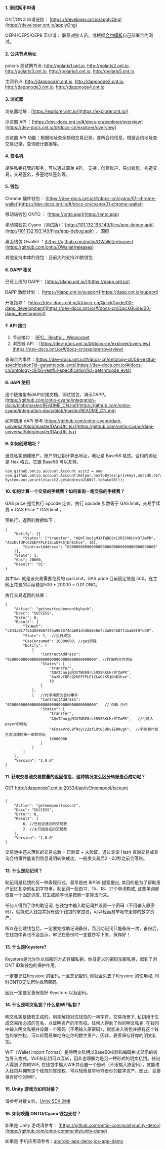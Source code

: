 

#### 1. 测试网币申请

ONT/ONG 申请链接： [https://developer.ont.io/applyOng](https://developer.ont.io/applyOng) 

OEP4/OEP5/OEP8 币申请： 联系对接人员，或根据[合约模板](https://dev-docs.ont.io/#/docs-cn/smartcontract/02-template)自己部署合约测试。


#### 2. 公共节点地址

polaris 测试网节点: http://polaris1.ont.io, http://polaris2.ont.io, http://polaris3.ont.io, http://polaris4.ont.io, http://polaris5.ont.io

主网节点: http://dappnode1.ont.io, http://dappnode2.ont.io, http://dappnode3.ont.io, http://dappnode4.ont.io


#### 3. 浏览器

浏览器地址：[https://explorer.ont.io/](https://explorer.ont.io/)

浏览器 API ：[https://dev-docs.ont.io/#/docs-cn/explorer/overview](https://dev-docs.ont.io/#/docs-cn/explorer/overview)

浏览器 API 功能：根据地址查余额和交易记录，查所合约信息，根据合约地址查交易记录，查询统计数据等。


#### 4. 签名机

提供私钥托管的服务，可以通过简单 API， 支持：创建账户，导出钱包，构造交易，交易签名，多签地址签名等。

#### 5. 钱包

Chrome 插件钱包： [https://dev-docs.ont.io/#/docs-cn/cyano/01-chrome-wallet](https://dev-docs.ont.io/#/docs-cn/cyano/01-chrome-wallet)

移动端钱包 ONTO ： [https://onto.app](https://onto.app) 

移动端钱包 Cyano（测试版）：[http://101.132.193.149/files/app-debug.apk](http://101.132.193.149/files/app-debug.apk) ， [源码](https://github.com/ontio-cyano)

桌面钱包 Owallet ：[https://github.com/ontio/OWallet/releases](https://github.com/ontio/OWallet/releases)

其他支持本体的钱包：目前大约支持20款钱包

#### 6. DAPP 相关

已经上线的 DAPP： [https://dapp.ont.io/](https://dapp.ont.io/)

DAPP 激励计划 ： [https://dapp.ont.io/support](https://dapp.ont.io/support)

开发指导： [https://dev-docs.ont.io/#/docs-cn/QuickGuide/00-dapp_development](https://dev-docs.ont.io/#/docs-cn/QuickGuide/00-dapp_development)


#### 7. API 接口

1. 节点接口： [RPC、Restful、Websocket](https://dev-docs.ont.io/#/docs-cn/ontology-cli/04-interface-specification)
2. 浏览器 API ：[https://dev-docs.ont.io/#/docs-cn/explorer/overview](https://dev-docs.ont.io/#/docs-cn/explorer/overview)

查询合约事件：[https://dev-docs.ont.io/#/docs-cn/ontology-cli/06-restful-specification?id=getsmtcode_evts](https://dev-docs.ont.io/#/docs-cn/ontology-cli/06-restful-specification?id=getsmtcode_evts)

#### 8. dAPI 使用

这个链接里有dAPI对接文档，测试钱包，演示DAPP。[https://github.com/ontio-cyano/integration-docs/blob/master/README_CN.md](https://github.com/ontio-cyano/integration-docs/blob/master/README_CN.md)

如何调用 dAPI 参考 [https://github.com/ontio-cyano/dapi-universal/blob/master/DApiUtil.tsx](https://github.com/ontio-cyano/dapi-universal/blob/master/DApiUtil.tsx)

#### 9. 如何创建地址？

通过私钥创建账户，账户的公钥计算出地址，地址是 Base58 格式。合约的地址是 Hex 格式，它跟 Base58 可以互转。
```
com.github.ontio.account.Account acct2 = new com.github.ontio.account.Account(Helper.hexToBytes(privKey),ontSdk.defaultSignScheme);
System.out.println(acct2.getAddressU160().toBase58());

```

#### 10. 如何计算一个交易的手续费？如何查询一笔交易的手续费？

GAS price 是给执行 opcode 定价，执行 opcode 步数等于 GAS limit，交易手续费 = GAS Price * GAS limit 。

预执行，返回的数据如下：
```
{
	"Notify": [{
		"States": ["transfer", "AQmTJnojgMJXTWDE8rL5R5SRKLHr9TZmPR", "AazEvfQPcQ2GEFFPLF1ZLwQ7K5jDn81hve", 10],
		"ContractAddress": "0200000000000000000000000000000000000000"
	}],
	"State": 1,
	"Gas": 20000,
	"Result": "01"
}

```
其中```Gas``` 就是该交易需要花费的 gasLimit，GAS price 目前固定值是 500。在主网上花费的手续费是500 * 20000 = 0.01 ONG。

执行交易返回的结果：
```
{
    "Action": "getsmartcodeeventbyhash",
    "Desc": "SUCCESS",
    "Error": 0,
    "Result": {
        "TxHash": "c843a017f5630d9b874fba968574dbb91d4d65058efc3a094587fa5a50f9fc00",
        "State": 1,  //执行成功
        "GasConsumed": 10000000, //gas消耗
        "Notify": [
            {
                "ContractAddress": "0200000000000000000000000000000000000000", //转账的合约地址
                "States": [
                    "transfer",
                    "AQmTJnojgMJXTWDE8rL5R5SRKLHr9TZmPR",
                    "AazEvfQPcQ2GEFFPLF1ZLwQ7K5jDn81hve",
                    10
                ]
            },
            {   //付手续费的合约事件
                "ContractAddress": "0200000000000000000000000000000000000000",  // ONG 合约
                "States": [
                    "transfer",
                    "AQmTJnojgMJXTWDE8rL5R5SRKLHr9TZmPR",   //付款人 payer的地址
                    "AFmseVrdL9f9oyCzZefL9tG6UbviEH9ugK",  //手续费付给生态治理的统一收款地址
                    10000000
                ]
            }
        ]
    },
    "Version": "1.0.0"
}

```


#### 11. 获取交易池交易数量的返回信息，这种情况怎么区分转账是否成功呢？


GET http://dappnode1.ont.io:20334/api/v1/mempool/txcount

```

{
    "Action": "getmempooltxcount",
    "Desc": "SUCCESS",
    "Error": 0,
    "Result": [
        6, //已验证通过的交易数
        2  //未开始验证的交易数
    ],
    "Version": "1.0.0"
}

```
交易池中还未落账的交易总数 = 已验证 + 未验证。通过查询 Hash 查询交易或查询合约事件能查到信息说明转账成功。一般发交易后2 - 20秒之前会落账。


#### 12. 什么是助记词？

助记词是私钥的另一种表现形式。最早是由 BIP39 提案提出, 其目的是为了帮助用户记忆复杂的私钥字符串。助记词一般由12、15、18、21个单词构成, 这些单词都取自一个固定词库, 其生成顺序也是按照一定算法而来。

任何人得到了你的助记词, 在钱包中输入助记词并设置一个密码（不用输入原密码），就能进入钱包并拥有这个钱包的掌控权，可以轻而易举地夺走你的数字资产。

所以在创建钱包后，一定要完成助记词备份，而且助记词只能备份一次，备份后，在钱包中再也不会显示，牢记在备份时一定要抄写下来，保存好！

#### 13. 什么是Keystore?

Keystore是允许你以加密的方式存储私钥。你自定义的密码加密私钥，起到了对ONT ID和钱包的保护作用。

一定要记住Keystore 的密码, 一旦忘记密码, 你就会失去了Keystore 的使用权, 同时ONTO无法帮你找回密码。

因此一定要妥善保管好 Keystore 以及密码。


#### 14. 什么是明文私钥？什么是WIF私钥？
         
明文私钥是随机生成的，用来解锁对应钱包的一串字符。交易场景下, 私钥用于生成交易所必须的签名，以证明资产的所有权。任何人得到了你的明文私钥, 在钱包中输入明文私钥并设置一个密码（不用输入原密码），就能进入钱包并拥有这个钱包的掌控权，可以轻而易举地夺走你的数字资产。因此，妥善保存好你的明文私钥。

WIF（Wallet Import Format）是将明文私钥以Base58校验和编码格式显示的钱包导入格式。WIF和私钥可以互转，因此也理解为是另一种形式的明文私钥。任何人得到了你的WIF, 在钱包中输入WIF并设置一个密码（不用输入原密码），就能进入钱包并拥有这个钱包的掌控权，可以轻而易举地夺走你的数字资产。因此，妥善保存好你的WIF。


#### 15. Unity 游戏方如何对接？

请参考对接文档，[Unity SDK 对接](https://dev-docs.ont.io/#/docs-cn/dApp-Integration/12-unity_integration)


#### 16. 如何唤醒 ONTO/Cyano 钱包支付？

如果是 Unity 游戏请参考： [https://github.com/ontio-community/unity-demo](https://github.com/ontio-community/unity-demo)

如果是 手机应用请参考：[android-app-demo](https://github.com/ontio-cyano/android-app-demo),[ios-app-demo](https://github.com/ontio-cyano/ios-app-demo)
